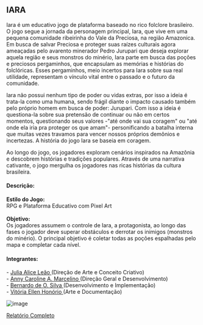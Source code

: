 <h2>IARA</h2>
Iara é um educativo jogo de plataforma baseado no rico folclore brasileiro. O jogo segue a jornada da personagem principal, Iara, que vive em uma pequena comunidade ribeirinha do Vale da Preciosa, na região Amazonica. Em busca de salvar Preciosa e proteger suas raízes culturais agora ameaçadas pelo avarento minerador Pedro Jurupari que deseja explorar aquela região e seus monstros do minério, Iara parte em busca das poções e preciosos pergaminhos, que encapsulam as memórias e histórias do folclóricas. Esses pergaminhos, meio incertos para Iara sobre sua real utilidade, representam o vínculo vital entre o passado e o futuro da comunidade.

Iara não possui nenhum tipo de poder ou vidas extras, por isso a ideia é trata-la como uma humana, sendo frágil diante o impacto causado também pelo próprio homem em busca de poder: Jurupari. Com isso a ideia é questiona-la sobre sua pretensão de continuar ou não em certos momentos, questionando seus valores -"até onde vai sua coragem" ou "até onde ela iria pra proteger os que amam"- personificando a batalha interna que muitas vezes travamos para vencer nossos próprios demônios e incertezas. A história do jogo Iara se baseia em coragem.

Ao longo do jogo, os jogadores exploram cenários inspirados na Amazônia e descobrem histórias e tradições populares. Através de uma narrativa cativante, o jogo mergulha os jogadores nas ricas histórias da cultura brasileira.
<br>
<h4>Descrição:</h4>
<b>Estilo do Jogo:</b> <br>
RPG e Plataforma Educativo com Pixel Art<br>
<br>
<b>Objetivo:</b><br>
Os jogadores assumem o controle de Iara, a protagonista, ao longo das fases o jogador deve superar obstáculos e derrotar os inimigos (monstros do minério). O principal objetivo é coletar todas as poções espalhadas pelo mapa e completar cada nível.<br>
<h4>Integrantes:</h4>
- <a href="https://github.com/juliaaliceleao" target="_blank">Julia Alice Leão </a>(Direção de Arte e Conceito Criativo)
<br>
- <a href="https://github.com/annyACAM" target="_blank">Anny Caroline A. Marcelino </a>(Direção Geral e Desenvolvimento)
<br>
- <a href="https://github.com/Bernardo-O-Silva" target="_blank">Bernardo de O. Silva </a>(Desenvolvimento e Implementação)
<br>
- <a href="https://github.com/vitoriaEHon" target="_blank">Vitória Ellen Honório </a>(Arte e Documentação)
<br>

![image](https://github.com/user-attachments/assets/41aaa154-b748-417b-8a99-66fb0d25e7a2)

<a href="https://github.com/juliaaliceleao/2023-303-Iara/tree/main" target="_blank">Relatório Completo</a>

